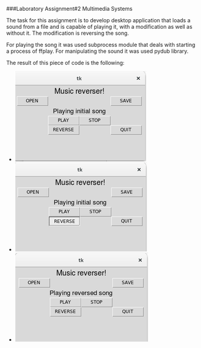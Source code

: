 ###Laboratory Assignment#2 Multimedia Systems

The task for this assignment is to develop desktop application that loads a sound from a file and is capable of playing it, with a
modification as well as without it. The modification is reversing the song.

For playing the song it was used subprocess module that deals with starting a process of ffplay. For manipulating the sound it was used pydub library. 

The result of this piece of code is the following:

* ![](play_initial.png)
* ![](reverse.png)
* ![](play_reverse.png)